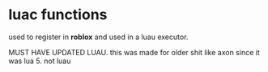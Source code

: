 # luac functions #

used to register in **roblox** and used in a luau executor. 

MUST HAVE UPDATED LUAU. this was made for older shit like axon since it was lua 5. not luau 
